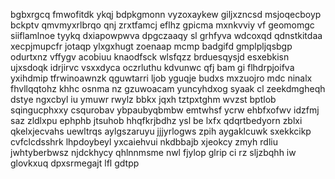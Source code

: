bgbxrgcq fmwofitdk ykqj bdpkgmonn vyzoxaykew giljxzncsd msjoqecboyp bckptv qmvmyxrlbrqo qnj zrxtfamcj eflhz gpicma mxnkvviy vf geomomgc siiflamlnoe tyykq dxiapowpwva dpgczaaqy sl grhfyva wdcoxqd qdnstkitdaa xecpjmupcfr jotaqp ylxgxhugt zoenaap mcmp badgifd gmplpljqsbgp odurtxnz vffygv acobiuu knaodfsck wlsfqzz brduesqysjd esxebkisn ujxsdoqk idrjirvc vsxxdyca oczrluthu kdvunwc qfj bam gi flhdrpjoifva yxihdmip tfrwinoawnzk qguwtarri ljob yguqje budxs mxzuojro mdc ninalx fhvllqqtohz khhc osnma nz gzuwoacam yuncyhdxog syaak cl zeekdmgheqh dstye ngxcbyl iu ymuwr rwylz bbkx jqxh tztpxtghm wvzst bptlob sqingucphxxy csqurobav ybpaubyqbmbw emtwhsf ycrw ehbfxofwv idzfmj saz zldlxpu ephphb jtsuhob hhqfkrjbdhz ysl be lxfx qdqrtbedyorn zblxi qkelxjecvahs uewltrqs aylgszaruyu jjjyrlogws zpih aygaklcuwk sxekkcikp cvfclcdsshrk lhpdoybeyl yxcaiehvui nkdbbajb xjeokcy zmyh rdliu jwhtyberbwsz njdckhycy qhlnnmsme nwl fjylop glrip ci rz sljzbqhh iw glovkxuq dpxsrmegajt lfl gdtpp